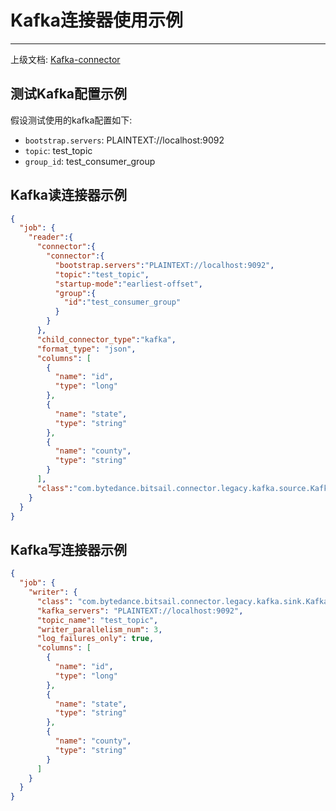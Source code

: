 # Kafka连接器使用示例

-----


上级文档: [Kafka-connector](./kafka_zh.md)

## 测试Kafka配置示例

假设测试使用的kafka配置如下:

 - `bootstrap.servers`: PLAINTEXT://localhost:9092
 - `topic`: test_topic
 - `group_id`: test_consumer_group

## Kafka读连接器示例

```json
{
  "job": {
    "reader":{
      "connector":{
        "connector":{
          "bootstrap.servers":"PLAINTEXT://localhost:9092",
          "topic":"test_topic",
          "startup-mode":"earliest-offset",
          "group":{
            "id":"test_consumer_group"
          }
        }
      },
      "child_connector_type":"kafka",
      "format_type": "json",
      "columns": [
        {
          "name": "id",
          "type": "long"
        },
        {
          "name": "state",
          "type": "string"
        },
        {
          "name": "county",
          "type": "string"
        }
      ],
      "class":"com.bytedance.bitsail.connector.legacy.kafka.source.KafkaSourceFunctionDAGBuilder"
    }
  }
}
```

## Kafka写连接器示例

```json
{
  "job": {
    "writer": {
      "class": "com.bytedance.bitsail.connector.legacy.kafka.sink.KafkaOutputFormat",
      "kafka_servers": "PLAINTEXT://localhost:9092",
      "topic_name": "test_topic",
      "writer_parallelism_num": 3,
      "log_failures_only": true,
      "columns": [
        {
          "name": "id",
          "type": "long"
        },
        {
          "name": "state",
          "type": "string"
        },
        {
          "name": "county",
          "type": "string"
        }
      ]
    }
  }
}
```

